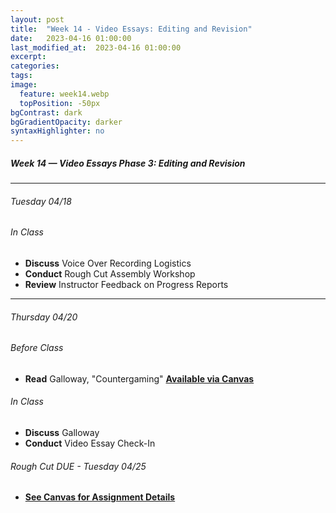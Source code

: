 ```yaml
---
layout: post
title:  "Week 14 - Video Essays: Editing and Revision"
date:   2023-04-16 01:00:00
last_modified_at:  2023-04-16 01:00:00
excerpt: 
categories: 
tags: 
image:
  feature: week14.webp
  topPosition: -50px
bgContrast: dark
bgGradientOpacity: darker
syntaxHighlighter: no
---
```

##### **Week 14 — Video Essays Phase 3: Editing and Revision**

---

###### Tuesday 04/18

###### *In Class*
- **Discuss** Voice Over Recording Logistics
- **Conduct** Rough Cut Assembly Workshop
- **Review** Instructor Feedback on Progress Reports

---

###### Thursday 04/20 

###### *Before Class*
- **Read** Galloway, "Countergaming" [**Available via Canvas**](https://uncch.instructure.com/courses/17305/files/folder/Readings?preview=3338966)

###### *In Class*
- **Discuss** Galloway
- **Conduct** Video Essay Check-In 

###### *Rough Cut DUE - Tuesday 04/25*
- [**See Canvas for Assignment Details**](https://uncch.instructure.com/courses/17305/assignments/197245)
